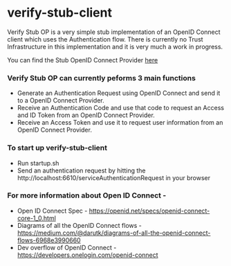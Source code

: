 # verify-stub-client

Verify Stub OP is a very simple stub implementation of an OpenID Connect client which uses the Authentication flow. There is currently no Trust Infrastructure in this implementation and it is very much a work in progress.

You can find the Stub OpenID Connect Provider [here](https://github.com/JHjava/verify-stub-op)

### Verify Stub OP can currently peforms 3 main functions 
* Generate an Authentication Request using OpenID Connect and send it to a OpenID Connect Provider.
* Receive an Authentication Code and use that code to request an Access and ID Token from an OpenID Connect Provider.
* Receive an Access Token and use it to request user information from an OpenID Connect Provider.


### To start up verify-stub-client
* Run startup.sh
* Send an authentication request by hitting the http://localhost:6610/serviceAuthenticationRequest in your browser

### For more information about Open ID Connect - 
* Open ID Connect Spec - https://openid.net/specs/openid-connect-core-1_0.html
* Diagrams of all the OpenID Connect flows - https://medium.com/@darutk/diagrams-of-all-the-openid-connect-flows-6968e3990660
* Dev overflow of OpenID Connect - https://developers.onelogin.com/openid-connect

